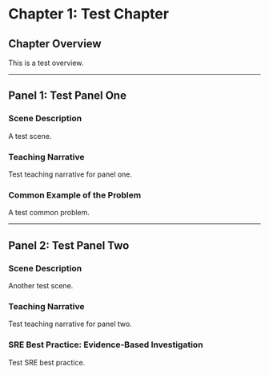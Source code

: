 # Chapter 1: Test Chapter

## Chapter Overview
This is a test overview.

---

## Panel 1: Test Panel One
### Scene Description
A test scene.
### Teaching Narrative
Test teaching narrative for panel one.
### Common Example of the Problem
A test common problem.

---

## Panel 2: Test Panel Two
### Scene Description
Another test scene.
### Teaching Narrative
Test teaching narrative for panel two.
### SRE Best Practice: Evidence-Based Investigation
Test SRE best practice.
    
